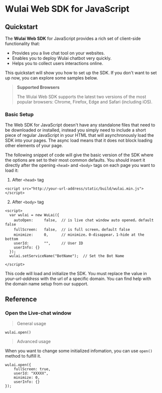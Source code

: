 # Wulai Web SDK for JavaScript

## Quickstart

The **Wulai Web SDK** for JavaScript provides a rich set of client-side functionality that: 

- Provides you a live chat tool on your websites.
- Enables you to deploy Wulai chatbot very quickly.
- Helps you to collect users interactions online.

This quickstart will show you how to set up the SDK. If you don't want to set up now, you can explore some samples below.

>**Supported Browsers**
>
>The Wulai Web SDK supports the latest two versions of the most popular browsers: Chrome, Firefox, Edge and Safari (including iOS).

### Basic Setup

The Web SDK for JavaScript doesn't have any standalone files that need to be downloaded or installed, instead you simply need to include a short piece of regular JavaScript in your HTML that will asynchronously load the SDK into your pages. The async load means that it does not block loading other elements of your page.

The following snippet of code will give the basic version of the SDK where the options are set to their most common defaults. You should insert it directly after the opening `<head>` and `<body>` tags on each page you want to load it:

1. After `<head>` tag

```
<script src="http://your-url-address/static/build/wulai.min.js"></script>
```

2. After `<body>` tag

```
<script>
  var wulai = new WuLai({
    autoOpen:     false,  // is live chat window auto opened，default false
    fullScreen:   false,  // is full screen，default false
    minimize:     0,      // minimize，0-disappear，1-hide at the bottom
    userId:       "",     // User ID
    userInfo: {}
  });
  wulai.setServiceName("BotName");  // Set the Bot Name

</script>
```

This code will load and initialize the SDK. You must replace the value in *your-url-address* with the url of a specific domain. You can find help with the domain name setup from our support.

## Reference

### Open the Live-chat window

> General usage

`wulai.open()`

> Advanced usage

When you want to change some initialized infomation, you can use `open()` method to fulfill it.

```
wulai.open({
    fullScreen: true,
    userId: "XXXXX",
    minimize: 0,
    userInfo: {}
});
```
